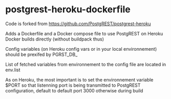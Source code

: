 # postgrest-heroku-dockerfile

Code is forked from https://github.com/PostgREST/postgrest-heroku

Adds a Dockerfile and a Docker compose file to use PostgREST on Heroku Docker builds directly (without buildpack thus)

Config variables (on Heroku config vars or in your local environnement) should be prexifed by PGRST_DB_

List of fetched variables from environnement to the config file are located in env.list

As on Heroku, the most important is to set the environnement variable $PORT so that listenning port is being transmitted to PostgREST configuration, default to default port 3000 otherwise during build
